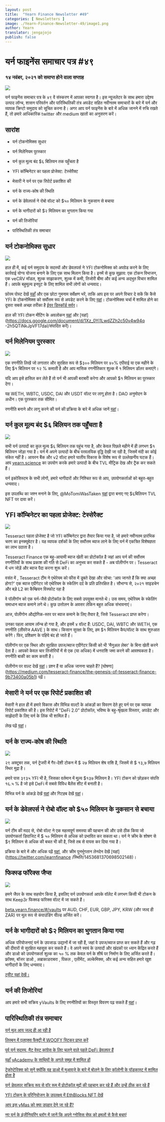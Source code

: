 ```yaml
---
layout: post
title:  "Yearn Finance Newsletter #49"
categories: [ Newsletters ]
image: ./Yearn-Finance-Newsletter-49/image1.png
author: Yearn
translator: jengajojo
publish: false
---
```


# यर्न फाइनेंस समाचार पत्र #४९ 

### १४ नवंबर, २०२१ को समाप्त होने वाला सप्ताह

![](image1.png)

यर्न फाइनेंस समाचार पत्र के ४९ वें संस्करण में आपका स्वागत है। इस न्यूजलेटर के साथ हमारा उद्देश्य उत्पाद लॉन्च, शासन परिवर्तन और पारिस्थितिकी तंत्र अपडेट सहित नवीनतम समाचारों के बारे में यर्न और व्यापक क्रिप्टो समुदाय को सूचित करना है। अगर आप यर्न फाइनेंस के बारे में अधिक जानने में रुचि रखते हैं, तो हमारे आधिकारिक twitter और medium खातों का अनुसरण करें।

## सारांश

-   यर्न टोकनोमिक्स सुधार 

-   यर्न मिलेनियम पुरस्कार

-   यर्न कुल मूल्य बंद $६ बिलियन तक पहुँचता है

-   YFI कॉम्बिनेटर का पहला प्रोजेक्ट: टेस्सेरैक्ट 

-   मेसारी ने यर्न पर एक रिपोर्ट प्रकाशित की

-   यर्न के राज्य-कोष की स्थिति

-   यर्न के डेवेलपर्स ने रोबो वॉल्ट को $५० मिलियन के नुकसान से बचाया 

-   यर्न के भागीदारों को $२ मिलियन का भुगतान किया गया

-   यर्न की तिजोरियां 

-   पारिस्थितिकी तंत्र समाचार


## यर्न टोकनोमिक्स सुधार 

![](image2.png)

हाल ही में, कई यर्न समुदाय के सदस्यों और डेवलपर्स ने YFI टोकनोमिक्स को अपग्रेड करने के लिए कार्रवाई योग्य योजना बनाने के लिए एक साथ मिलान किया है। इनमें से कुछ सुझाव: एक टोकन विभाजन, एक veCRV मॉडल, शुल्क साझाकरण, शुल्क में कमी, तिजोरी बीमा और कई अन्य अद्भुत विचार शामिल हैं। आपके बहुमूल्य इनपुट के लिए शामिल सभी लोगों को धन्यवाद।

फ़ोरम पोस्ट देखें [यहाँ](https://gov.yearn.finance/t/call-for-ideas-yfi-tokenomics-revamp/11573/1) और एक छोटा गुमनाम सर्वेक्षण भरें, ताकि आप इस पर अपने विचार दे सकें कि कैसे YFI के टोकनोमिक्स को सर्वोत्तम रूप से अपडेट करने के लिए [यहां](https://twitter.com/wot_is_goin_on/status/1457051296909959171?s=21)। टोकनोमिक्स चर्चा में शामिल होने का दूसरा सबसे अच्छा तरीका है [ईयर डिस्कॉर्ड सर्वर](https://discord.com/invite/A7VwrCCWDu)।

हाल की YFI टोकन मीटिंग के अवलोकन [यहां](https://www.notion.so/Tokenomics-Event-4942f645a4a546669996fcc945403776) और [यहां](https://docs.google.com/document/d/1Xz_0Yi1LwdZZh2c50v4w94q -2h5QTiNkJpVF17daI/संपादित करें)।

## यर्न मिलेनियम पुरस्कार

![](image3.png)

एक रणनीति लिखें जो लगातार और सुरक्षित रूप से $३०० मिलियन पर ४०% एपीवाई या एक महीने के लिए $१  बिलियन पर १२ % कमाती है और आप मासिक रणनीतिकार शुल्क में १ मिलियन डॉलर कमाएंगे।

यदि आप इसे हासिल कर लेते हैं तो यर्न भी आपकी बराबरी करेगा और आपको $१ मिलियन का पुरस्कार देगा।

यह WETH, WBTC, USDC, DAI और USDT वॉल्ट पर लागू होता है। DAO अनुमोदन के अधीन। एक पुरस्कार तक सीमित।

रणनीति बनाने और लागू करने की यर्न की प्रक्रिया के बारे में अधिक जानें [यहां](https://twitter.com/flashfish0x/status/1460246273488044036?s=21)।

## यर्न कुल मूल्य बंद $६ बिलियन तक पहुँचता है

![](image4.png)

सभी यर्न उत्पादों का कुल मूल्य $६ बिलियन तक पहुंच गया है, और केवल पिछले महीने में ही लगभग $१  बिलियन जोड़ा गया है। यर्न में अपने उत्पादों के बीच परवलयिक वृद्धि देखी जा रही है, जिसमें मंदी का कोई संकेत नहीं है। आयरन बैंक और v2 वॉल्ट हमारे घातीय विकास के विशेष रूप से उल्लेखनीय घटक हैं। आप [yearn.science](https://yearn.science/) का उपयोग करके हमारे उत्पादों के बीच TVL मीट्रिक देख और ट्रैक कर सकते हैं।

यर्न इकोसिस्टम के सभी लोगों, हमारे भागीदारों और निश्चित रूप से आप, उपयोगकर्ताओं को बहुत-बहुत धन्यवाद।

इस उपलब्धि का जश्न मनाने के लिए, @MoTomiWasTaken [यहां](https://6b-pill.glitch.me/) द्वारा बनाए गए $६बिलियन TVL NFT पर दावा करें।

## YFI कॉम्बिनेटर का पहला प्रोजेक्ट: टेस्सेरैक्ट 

![](image5.png)

Tesseract पहला प्रोजेक्ट है जो YFI कॉम्बिनेटर द्वारा तैयार किया गया है, जो हमारे नवीनतम प्रारंभिक चरण का इनक्यूबेटर है। यह व्यापक दर्शकों के लिए सर्वोत्तम ब्याज  लाने के लिए यर्न में एकत्रित विशेषज्ञता का लाभ उठाता है।

Tesseract Finance एक बहु-आयामी ब्याज खेती का प्रोटोकॉल है जहां आप यर्न की सर्वोत्तम रणनीतियों के साथ प्रकाश की गति से DeFi का अनुभव कर सकते हैं - अब पॉलीगॉन पर। Tesseract में धन जोड़ें और ब्याज पैदा करना शुरू करें।

वसंत में , Tesseract टीम ने एथेरेयम को फीस में डूबते देखा और सोचा: 'आप जानते हैं कि क्या अच्छा होगा?' एक ब्याज एग्रीगेटर जो एथेरियम के स्केलिंग दर्द के प्रति प्रतिरक्षित है। सौभाग्य से, २०२१ साइडचेन और बड़े L2 का कैम्ब्रियन विस्फोट रहा है 

वे पॉलीगॉन को एक यर्न-जैसे प्रोटोकॉल के लिए सबसे उपयुक्त मानते थे। उस समय, एथेरियम के स्केलिंग समाधान ब्याज कमाने लगे थे। कुछ उत्तोलन के अवसर लेकिन बहुत अधिक संभावनाएं।

आज, पोलीगोन औद्योगिक-स्तर पर ब्याज कमाने के लिए तैयार है, जिसे Tesseract प्राप्त करेगा।

उनका पहला आयाम लॉन्च हो गया है, और इसमें ४ वॉल्ट हैं: USDC, DAI, WBTC और WETH, एक रणनीति (लीवरेज AAVE ) के साथ। किसान सुरक्षा के लिए, हम $१ मिलियन कैप/वॉल्ट के साथ शुरुआत करेंगे। फिर, प्रशिक्षण के पहिये बंद हो जाते हैं।

पॉलीगॉन पर एक स्थिर और सुरक्षित उपज/ब्याज एग्रीगेटर किसी को भी 'मैनुअल लेबर' के बिना खेती करने देता है। आपको केवल चार तिजोरियों में से एक (या अधिक) में धनराशि जमा करने की आवश्यकता है। रणनीति बाकी का काम करती है।

पोलीगोन पर वाल्ट देखें [यहां](https://tesr.finance/#/)। प्रश्न हैं या अधिक जानना चाहते हैं? [घोषणा] (https://medium.com/tesseract-finance/the-genesis-of-tesseract-finance-9b73400a05b1) पढ़ें।

## मेसारी ने यर्न पर एक रिपोर्ट प्रकाशित की

मेसारी ने हाल ही में हमारे विकास और विभिन्न वाल्टों के आंकड़ों का विवरण देते हुए यर्न पर एक व्यापक रिपोर्ट प्रकाशित की है। इस रिपोर्ट में "DeFi 2.0" प्रोटोकॉल, भविष्य के बहु-श्रृंखला विस्तार, अपडेट और साझेदारी के लिए यर्न के लिंक भी शामिल हैं।

लेख पढ़ें [यहां](https://messari.io/article/yearning-for-yearn)।

##  यर्न के राज्य-कोष की स्थिति

![](image6.png)

२९ अक्टूबर तक, यर्न ट्रेजरी में गैर-देशी टोकन में $ २७ मिलियन शेष राशि है, जिसमें से $ १३,७ मिलियन स्थिर मुद्रा है। 

हमारे पास ३९३५ YFI भी है, जिसका वर्तमान में मूल्य $१३७ मिलियन है। YFI टोकन को छोड़कर संपत्ति १६.५ % है जो इसे DeFi में सबसे विविध बैलेंस शीट में बनाती है।

विभिन्न यर्न के आंकड़े देखें [यहां](https://yearn.vision/) और गिटहब देखें [यहां](https://github.com/BobTheBuidler/yearn-exporter/tree/treasury)।

## यर्न के डेवेलपर्स ने रोबो वॉल्ट को $५० मिलियन के नुकसान से बचाया

![](image7.png)

यर्न टीम की मदद से, रोबो वॉल्ट ने एक महत्वपूर्ण समस्या की पहचान की और उसे ठीक किया जो उपयोगकर्ता डिपाजिट में $ ५० मिलियन से अधिक को प्रभावित कर सकता था। यर्न ने क्रीम के शोषण से $९ मिलियन से अधिक की बचत भी की है, जिसे तब से वापस कर दिया गया है।

प्रक्रिया के बारे में और अधिक पढ़ें [यहां](https://medium.com/@RoboVault/post-martum-next-steps-3556820b7470), और क्रीम पुनर्भुगतान लेनदेन देखें [यहां](https://twitter.com/iearnfinance /स्थिति/1453681370698502148)।

## फिक्स्ड फॉरेक्स जैप्स

![](image8.png)

हमने जैपर के साथ सहयोग किया है, इसलिए यर्न उपयोगकर्ता आपके वॉलेट में लगभग किसी भी टोकन के साथ Keep3r फिक्स्ड फॉरेक्स वॉल्ट में जा सकते हैं। 

[beta.yearn.finance/#/vaults](http://beta.yearn.finance/#/vaults) पर AUD, CHF, EUR, GBP, JPY, KRW (और जल्द ही ZAR) पर मूल रूप से कंपाउंडिंग यील्ड अर्जित करें।

## यर्न के भागीदारों को $२ मिलियन का भुगतान किया गया

अधिक परियोजनाएं यर्न के उपजाऊ उद्यानों में जा रही हैं, जहां वे उपज/ब्याज प्राप्त कर सकते हैं और गढ़ की दीवारों से सुरक्षित महसूस कर सकते हैं। वे अपने स्वयं के उत्पादों और खंदकों पर ध्यान केंद्रित करते हैं और डाओ को उपयोगकर्ता शुल्क का ५० % तक केवल यर्न के शीर्ष पर निर्माण के लिए अर्जित करते हैं। फ्रॉक्स, बॉजर डाओ  , अब्राकाडराबरा , पिकल , एलीमेंट, अल्केमिक्स, और कई अन्य सहित हमारे खुश भागीदारों के लिए धन्यवाद।

[ट्वीट यहां देखें।](https://twitter.com/iearnfinance/status/1456736892376989697?s=21)

## यर्न की तिजोरियां 

आप हमारे सभी सक्रिय yVaults के लिए रणनीतियों का विस्तृत विवरण पढ़ सकते हैं [यहां](https://medium.com/yearn-state-of-the-vaults/the-vaults-at-yearn-9237905ffed3)।

## पारिस्थितिकी तंत्र समाचार

[यर्न मूल आय जल्द ही आ रही है](https://twitter.com/0x7171/status/1451584344213135392)

[लिस्बन में एलएक्स फैक्ट्री में WOOFY स्टिकर प्राप्त करें](https://twitter.com/saltyfacu/status/1450786439306924036)

[पूर्व यर्न सदस्य, मैट वेस्ट कांग्रेस के लिए चलने वाले पहले DeFi डेवलपर हैं](https://twitter.com/CoinDesk/status/1450218098246701056)

[यहाँ yAcademy के साथियों के अगले समूह में शामिल हों](https://twitter.com/iearnfinance/status/1450561465463672832)

[ट्रेकोप्टेरिक्स को सुनें क्योंकि वह डाओ में मुआवजे के बारे में बोलने के लिए कॉलोनी के पॉडकास्ट में शामिल होता है](https://twitter.com/joincolony/status/1450159578268807169)

[यर्न डेवलपर सक्रिय रूप से वॉर रूम में प्रोटोकॉल मुद्दों की पहचान कर रहे हैं और उन्हें ठीक कर रहे हैं](https://twitter.com/iearnfinance/status/1454092767580327938)

[YFI टोकन के परिनियोजन के उपलक्ष्य में EthBlocks NFT देखें](https://twitter.com/iearnfinance/status/1459238290394009600?s=21)

[आप इस yMas को क्या उपहार देने जा रहे हैं?](https://twitter.com/y___gift/status/1459947639299051524?s=21)

[नए यर्न के इंजीनियरिंग ब्लॉग में जानें कि अपने ग्नोसिस सेफ को हमलों से कैसे बचाएं](https://mirror.xyz/yearn-finance-engineering.eth/9uInM_sCrogPBs5qkFSNF6qe-32-0XLN5bty5wKLVqU)

